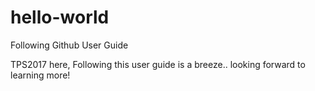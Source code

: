 # hello-world
Following Github User Guide

TPS2017 here, Following this user guide is a breeze.. looking forward to learning more!
